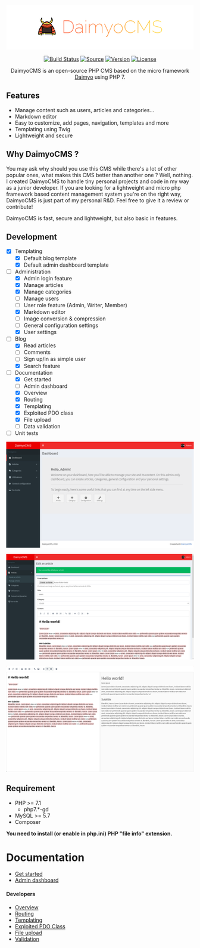 <p align="center">
  <img src="./docs/logo.png" alt="">
</p>

<p align="center">
  <a href="http://travis-ci.org/SundownDEV/DaimyoCMS"><img src="https://img.shields.io/travis/SundownDEV/DaimyoCMS.svg?style=flat" alt="Build Status"></a>
  <a href="#"><img src="http://img.shields.io/badge/source-SundownDEV/DaimyoCMS-brightgreen.svg?style=flat" alt="Source"></a>
  <a href="#"><img src="https://img.shields.io/badge/version-0.2.4-lightgrey.svg?style=flat" alt="Version"></a>
  <a href="LICENSE"><img src="https://img.shields.io/badge/license-MIT-blue.svg?style=flat" alt="License"></a>
</p>

<p align="center">DaimyoCMS is an open-source PHP CMS based on the micro framework <a href="https://github.com/SundownDEV/Daimyo">Daimyo</a> using PHP 7.</p>

## Features
* Manage content such as users, articles and categories...
* Markdown editor
* Easy to customize, add pages, navigation, templates and more
* Templating using Twig
* Lightweight and secure

## Why DaimyoCMS ?
You may ask why should you use this CMS while there's a lot of other popular ones, what makes this CMS better than another one ? Well, nothing. I created DaimyoCMS to handle tiny personal projects and code in my way as a junior developer. If you are looking for a lightweight and micro php framework based content management system you're on the right way, DaimyoCMS is just part of my personal R&D. Feel free to give it a review or contribute!

DaimyoCMS is fast, secure and lightweight, but also basic in features.

## Development
- [x] Templating
  - [x] Default blog template
  - [x] Default admin dashboard template
- [ ] Administration
  - [x] Admin login feature
  - [x] Manage articles
  - [x] Manage categories
  - [ ] Manage users
  - [ ] User role feature (Admin, Writer, Member)
  - [x] Markdown editor
  - [ ] Image conversion & compression
  - [ ] General configuration settings
  - [x] User settings
- [ ] Blog
  - [x] Read articles
  - [ ] Comments
  - [ ] Sign up/in as simple user
  - [x] Search feature
- [ ] Documentation
  - [x] Get started
  - [ ] Admin dashboard
  - [x] Overview
  - [x] Routing
  - [x] Templating
  - [x] Exploited PDO class
  - [x] File upload
  - [ ] Data validation
- [ ] Unit tests

![screenshot dashboard](https://raw.githubusercontent.com/SundownDEV/DaimyoCMS/master/docs/screenshots/dashboard.jpg)

![screenshot editor](https://raw.githubusercontent.com/SundownDEV/DaimyoCMS/master/docs/screenshots/screen2.png)

![screenshot editor2](https://raw.githubusercontent.com/SundownDEV/DaimyoCMS/master/docs/screenshots/screen3.png)

## Requirement
* PHP >= 7.1
  * php7.*-gd
* MySQL >= 5.7
* Composer

**You need to install (or enable in php.ini) PHP "file info" extension.**

# Documentation
* [Get started](docs/GetStarted.md)
* [Admin dashboard](docs/AdminPanel.md)

#### Developers
* [Overview](docs/Overview.md)
* [Routing](docs/Routing.md)
* [Templating](docs/Templating.md)
* [Exploited PDO Class](docs/PDOClass.md)
* [File upload](docs/UploadClass.md)
* [Validation](docs/ValidatorClass.md)

